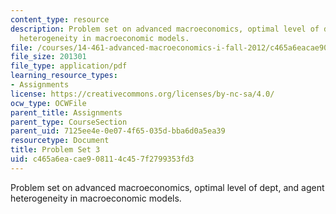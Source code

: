 ```yaml
---
content_type: resource
description: Problem set on advanced macroeconomics, optimal level of dept, and agent
  heterogeneity in macroeconomic models.
file: /courses/14-461-advanced-macroeconomics-i-fall-2012/c465a6eacae908114c457f2799353fd3_MIT14_461F12_pset3.pdf
file_size: 201301
file_type: application/pdf
learning_resource_types:
- Assignments
license: https://creativecommons.org/licenses/by-nc-sa/4.0/
ocw_type: OCWFile
parent_title: Assignments
parent_type: CourseSection
parent_uid: 7125ee4e-0e07-4f65-035d-bba6d0a5ea39
resourcetype: Document
title: Problem Set 3
uid: c465a6ea-cae9-0811-4c45-7f2799353fd3
---
```

Problem set on advanced macroeconomics, optimal level of dept, and agent heterogeneity in macroeconomic models.